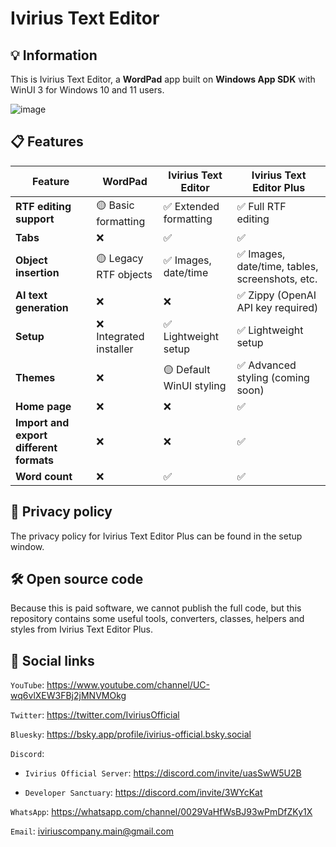 # Ivirius Text Editor

## 💡 Information

This is Ivirius Text Editor, a **WordPad** app built on **Windows App SDK** with WinUI 3 for Windows 10 and 11 users.

![image](https://github.com/user-attachments/assets/211b1c3a-950e-452b-a8a7-3f3e18a6a864)

## 📋 Features

| Feature                 | WordPad                  | Ivirius Text Editor                      | Ivirius Text Editor Plus          |
| ----------------------- | ------------------------ | ---------------------------------------- | --------------------------------- |
| **RTF editing support** | 🟡 Basic formatting      | ✅ Extended formatting                  | ✅ Full RTF editing               |
| **Tabs**                | ❌                       | ✅                                      | ✅                                |
| **Object insertion**    | 🟡 Legacy RTF objects    | ✅ Images, date/time                    | ✅ Images, date/time, tables, screenshots, etc. |
| **AI text generation**  | ❌                        | ❌                                     | ✅ Zippy (OpenAI API key required) |
| **Setup**               | ❌ Integrated installer   | ✅ Lightweight setup                   | ✅ Lightweight setup               |
| **Themes**              | ❌                        | 🟡 Default WinUI styling               | ✅ Advanced styling (coming soon) |
| **Home page**           | ❌                        | ❌                                     | ✅                                |
| **Import and export different formats** | ❌        | ❌                                     | ✅                                |
| **Word count**          | ❌                        | ✅                                     | ✅                                |

## 🔐 Privacy policy

The privacy policy for Ivirius Text Editor Plus can be found in the setup window.

## 🛠️ Open source code

Because this is paid software, we cannot publish the full code, but this repository contains some useful tools, converters, classes, helpers and styles from Ivirius Text Editor Plus.

## 💬 Social links

`YouTube`: https://www.youtube.com/channel/UC-wq6vlXEW3FBj2jMNVMOkg

`Twitter`: https://twitter.com/IviriusOfficial

`Bluesky`: https://bsky.app/profile/ivirius-official.bsky.social

`Discord`: 

- `Ivirius Official Server`: https://discord.com/invite/uasSwW5U2B

- `Developer Sanctuary`: https://discord.com/invite/3WYcKat

`WhatsApp`: https://whatsapp.com/channel/0029VaHfWsBJ93wPmDfZKy1X

`Email`: iviriuscompany.main@gmail.com
